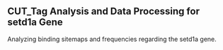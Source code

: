 ## CUT_Tag Analysis and Data Processing for setd1a Gene
Analyzing binding sitemaps and frequencies regarding the setd1a gene.